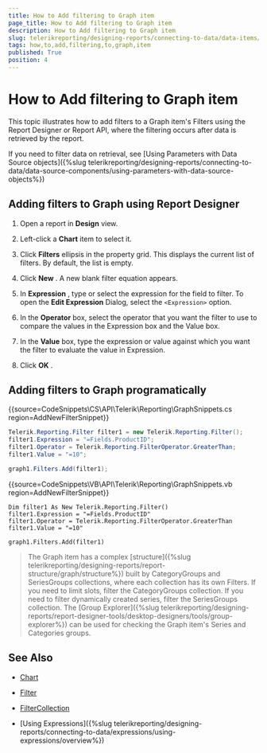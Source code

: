 ```yaml
---
title: How to Add filtering to Graph item
page_title: How to Add filtering to Graph item 
description: How to Add filtering to Graph item
slug: telerikreporting/designing-reports/connecting-to-data/data-items/filtering-data/how-to-add-filtering-to-graph-item
tags: how,to,add,filtering,to,graph,item
published: True
position: 4
---
```


# How to Add filtering to Graph item

This topic illustrates how to add filters to a Graph item's Filters using the Report Designer or Report API, where the filtering occurs after data is retrieved by the report.       

If you need to filter data on retrieval, see [Using Parameters with Data Source objects]({%slug telerikreporting/designing-reports/connecting-to-data/data-source-components/using-parameters-with-data-source-objects%})

## Adding filters to Graph using Report Designer

1. Open a report in __Design__  view.             

1. Left-click a __Chart__  item to select it.             

1. Click __Filters__  ellipsis in the property grid. This displays the current list of filters. By default, the list is empty.             

1. Click __New__ . A new blank filter equation appears.             

1. In __Expression__ , type or select the expression for the field to filter. To open the __Edit Expression__  Dialog, select the ```<Expression>``` option.             

1. In the __Operator__  box, select the operator that you want the filter to use to compare the values in the Expression box and the Value box.             

1. In the __Value__  box, type the expression or value against which you want the filter to evaluate the value in Expression.             

1. Click __OK__ .             

## Adding filters to Graph programatically

{{source=CodeSnippets\CS\API\Telerik\Reporting\GraphSnippets.cs region=AddNewFilterSnippet}}
````C#
Telerik.Reporting.Filter filter1 = new Telerik.Reporting.Filter();
filter1.Expression = "=Fields.ProductID";
filter1.Operator = Telerik.Reporting.FilterOperator.GreaterThan;
filter1.Value = "=10";

graph1.Filters.Add(filter1);
````
{{source=CodeSnippets\VB\API\Telerik\Reporting\GraphSnippets.vb region=AddNewFilterSnippet}}
````VB
Dim filter1 As New Telerik.Reporting.Filter()
filter1.Expression = "=Fields.ProductID"
filter1.Operator = Telerik.Reporting.FilterOperator.GreaterThan
filter1.Value = "=10"

graph1.Filters.Add(filter1)
````

> The Graph item has a complex [structure]({%slug telerikreporting/designing-reports/report-structure/graph/structure%}) built by CategoryGroups and SeriesGroups collections, where each collection has its own Filters. If you need to limit slots, filter the CategoryGroups collection. If you need to filter dynamically created series, filter the SeriesGroups collection. The [Group Explorer]({%slug telerikreporting/designing-reports/report-designer-tools/desktop-designers/tools/group-explorer%}) can be used for checking the Graph item's Series and Categories groups.           

## See Also

 * [Chart](/reporting/api/Telerik.Reporting.Chart) 

 * [Filter](/reporting/api/Telerik.Reporting.Filter) 

 * [FilterCollection](/reporting/api/Telerik.Reporting.FilterCollection) 

 * [Using Expressions]({%slug telerikreporting/designing-reports/connecting-to-data/expressions/using-expressions/overview%})

